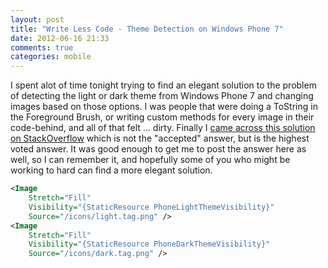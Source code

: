 ```yaml
---
layout: post
title: "Write Less Code - Theme Detection on Windows Phone 7"
date: 2012-06-16 21:33
comments: true
categories: mobile
---
```


I spent alot of time tonight trying to find an elegant solution to the problem of detecting the light or dark theme from Windows Phone 7 and changing images based on those options.  I was people that were doing a ToString in the Foreground Brush, or writing custom methods for every image in their code-behind, and all of that felt  ... dirty.  Finally I [came across this solution on StackOverflow][so] which is not the "accepted" answer, but is the highest voted answer.  It was good enough to get me to post the answer here as well, so I can remember it, and hopefully some of you who might be working to hard can find a more elegant solution.

``` xml
<Image
    Stretch="Fill"
    Visibility="{StaticResource PhoneLightThemeVisibility}"
    Source="/icons/light.tag.png" />
<Image
    Stretch="Fill"
    Visibility="{StaticResource PhoneDarkThemeVisibility}"
    Source="/icons/dark.tag.png" />
```

[so]: http://stackoverflow.com/questions/7198046/how-to-swap-images-based-on-the-current-theme-wp7
